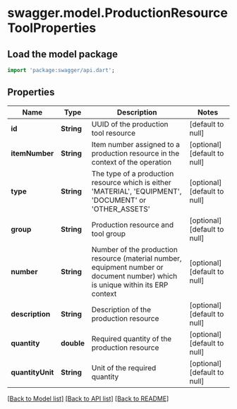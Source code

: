 # swagger.model.ProductionResourceToolProperties

## Load the model package
```dart
import 'package:swagger/api.dart';
```

## Properties
Name | Type | Description | Notes
------------ | ------------- | ------------- | -------------
**id** | **String** | UUID of the production tool resource | [default to null]
**itemNumber** | **String** | Item number assigned to a production resource in the context of the operation | [optional] [default to null]
**type** | **String** | The type of a production resource which is either &#x27;MATERIAL&#x27;, &#x27;EQUIPMENT&#x27;, &#x27;DOCUMENT&#x27; or &#x27;OTHER_ASSETS&#x27; | [optional] [default to null]
**group** | **String** | Production resource and tool group | [optional] [default to null]
**number** | **String** | Number of the production resource (material number, equipment number or document number) which is unique within its ERP context | [optional] [default to null]
**description** | **String** | Description of the production resource | [optional] [default to null]
**quantity** | **double** | Required quantity of the production resource | [optional] [default to null]
**quantityUnit** | **String** | Unit of the required quantity  | [optional] [default to null]

[[Back to Model list]](../README.md#documentation-for-models) [[Back to API list]](../README.md#documentation-for-api-endpoints) [[Back to README]](../README.md)

